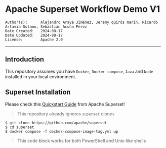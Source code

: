 # Apache Superset Workflow Demo V1

```
Author(s):      Alejandro Araya Jiménez, Jeremy quirós marín, Ricardo Artavia Solano, Sebastián Acuña Pérez
Date Created:   2024-08-17
Date Updated:   2024-08-17
License:        Apache 2.0
```

---

## Introduction

This repository assumes you have `Docker`, `Docker-compose`, `Java` and `Node` installed in your local environment.

## Superset Installation

Please check this [Quickstart Guide](https://superset.apache.org/docs/quickstart/) from Apache Superset!
> This repository already ignores `superset` clones

```shell
$ git clone https://github.com/apache/superset
$ cd superset
$ docker compose -f docker-compose-image-tag.yml up
```

> This code block works for both PowerShell and Unix-like shells 